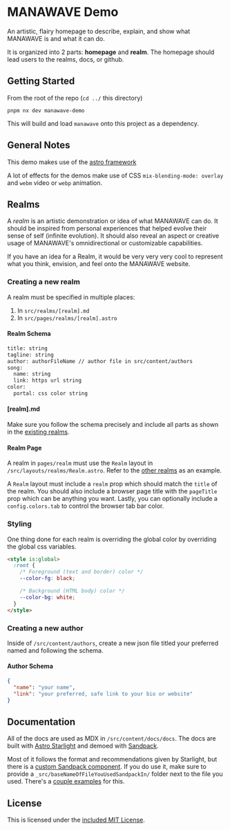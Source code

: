# MANAWAVE Demo

An artistic, flairy homepage to describe, explain, and show what MANAWAVE is and what it can do.

It is organized into 2 parts: **homepage** and **realm**. The homepage should lead users to the realms, docs, or github.

## Getting Started

From the root of the repo (`cd ../` this directory)

```shell
pnpm nx dev manawave-demo
```

This will build and load `manawave` onto this project as a dependency.

## General Notes

This demo makes use of the [astro framework](https://astro.build)

A lot of effects for the demos make use of CSS `mix-blending-mode: overlay` and `webm` video or `webp` animation.

## Realms

A _realm_ is an artistic demonstration or idea of what MANAWAVE can do. It should be inspired from personal experiences that helped evolve their sense of self (infinite evolution). It should also reveal an aspect or creative usage of MANAWAVE's omnidirectional or customizable capabilities.

If you have an idea for a Realm, it would be very very very cool to represent what you think, envision, and feel onto the MANAWAVE website.

### Creating a new realm

A realm must be specified in multiple places:

1. In `src/realms/[realm].md`
2. In `src/pages/realms/[realm].astro`

#### Realm Schema

```txt
title: string
tagline: string
author: authorFileName // author file in src/content/authors
song:
  name: string
  link: https url string
color:
  portal: css color string
```

#### [realm].md

Make sure you follow the schema precisely and include all parts as shown in the [existing realms](./src/content/realms/).

#### Realm Page

A realm in `pages/realm` must use the `Realm` layout in `/src/layouts/realms/Realm.astro`. Refer to the [other realms](./src/pages/realms/) as an example.

A `Realm` layout must include a `realm` prop which should match the `title` of the realm. You should also include a browser page title with the `pageTitle` prop which can be anything you want. Lastly, you can optionally include a `config.colors.tab` to control the browser tab bar color.

### Styling

One thing done for each realm is overriding the global color by overriding the global css variables.

```html
<style is:global>
  :root {
    /* Foreground (text and border) color */
    --color-fg: black;

    /* Background (HTML body) color */
    --color-bg: white;
  }
</style>
```

### Creating a new author

Inside of `/src/content/authors`, create a new json file titled your preferred named and following the schema.

#### Author Schema

```json
{
  "name": "your name",
  "link": "your preferred, safe link to your bio or website"
}
```

## Documentation

All of the docs are used as MDX in `/src/content/docs/docs`. The docs are built with [Astro Starlight](https://starlight.astro.build/) and demoed with [Sandpack](https://sandpack.codesandbox.io/).

Most of it follows the format and recommendations given by Starlight, but there is a [custom Sandpack component](./src/components/docs/sandpack/Sandpack.astro). If you do use it, make sure to provide a `_src/baseNameOfFileYouUsedSandpackIn/` folder next to the file you used. There's a [couple examples](./src/content/docs/docs/guides/) for this.

## License

This is licensed under the [included MIT License](../LICENSE).
